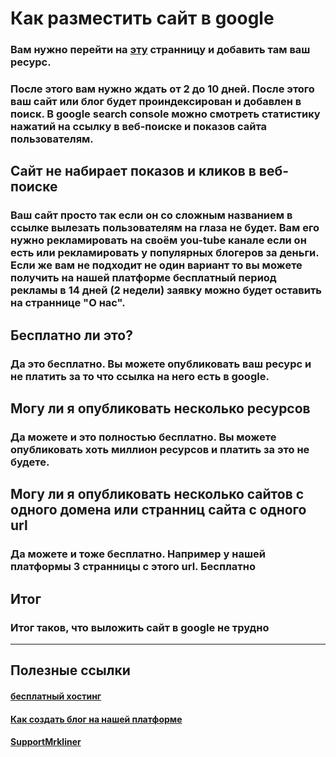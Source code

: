 <h1>Как разместить сайт в google</h1>
<h3>Вам нужно перейти на <a href="https://search.google.com/search-console">эту</a> странницу и добавить там ваш ресурс.</h3>
<h3>После этого вам нужно ждать от 2 до 10 дней. После этого ваш сайт или блог будет проиндексирован и добавлен в поиск. В google search console можно смотреть
  статистику нажатий на ссылку в веб-поиске и показов сайта пользователям.</h3>
<h2>Сайт не набирает показов и кликов в веб-поиске</h2>
<h3>Ваш сайт просто так если он со сложным названием в ссылке вылезать пользователям на глаза не будет. Вам его нужно рекламировать на своём you-tube канале
  если он есть или рекламировать у популярных блогеров за деньги. Если же вам не подходит не один вариант то вы можете получить на нашей платформе бесплатный период
  рекламы в 14 дней (2 недели) заявку можно будет оставить на страннице "О нас".
</h3>
<h2>Бесплатно ли это?</h2>
<h3>Да это бесплатно. Вы можете опубликовать ваш ресурс и не платить за то что ссылка на него есть в google.</h3>
<h2>Могу ли я опубликовать несколько ресурсов</h2>
<h3>Да можете и это полностью бесплатно. Вы можете опубликовать хоть миллион ресурсов и платить за это не будете.</h3>
<h2>Могу ли я опубликовать несколько сайтов с одного домена или странниц сайта с одного url</h2>
<h3>Да можете и тоже бесплатно. Например у нашей платформы 3 странницы с этого url. Бесплатно</h3>
<h2>Итог</h2>
<h3>Итог таков, что выложить сайт в google не трудно</h3>
<hr>
<h2>Полезные ссылки</h2>
<h4><a href="https://mrkliner.github.io/blogs/Blog1/FREE_HOSTING">бесплатный хостинг</a></h4>
<h4><a href="https://mrkliner.github.io/HowBlog">Как создать блог на нашей платформе</a></h4>
<h4><a href="https://mrkliner.github.io/Pages/SupportMrkliner">SupportMrkliner</a></h4>
